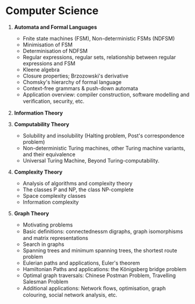 # Computer Science

1. **Automata and Formal Languages**

   - Fnite state machines (FSM), Non-deterministic FSMs (NDFSM)
   - Minimisation of FSM
   - Determinisation of NDFSM
   - Regular expressions, regular sets, relationship between regular expressions and FSM
   - Kleene algebra
   - Closure properties; Brzozowski's derivative
   - Chomsky's hierarchy of formal language
   - Context-free grammars & push-down automata
   - Application overview: compiler construction, software modelling and veriﬁcation, security, etc.

2. **Information Theory**

3. **Computability Theory**

   - Solubility and insolubility (Halting problem, Post's correspondence problem)
   - Non-deterministic Turing machines, other Turing machine variants, and their equivalence
   - Universal Turing Machine, Beyond Turing-computability.

4. **Complexity Theory**

   - Analysis of algorithms and complexity theory
   - The classes P and NP, the class NP-complete
   - Space complexity classes
   - Information complexity

5. **Graph Theory**

   - Motivating problems
   - Basic deﬁnitions: connectednessm digraphs, graph isomorphisms and matrix representations
   - Search in graphs
   - Spanning trees and minimum spanning trees, the shortest route problem
   - Eulerian paths and applications, Euler's theorem
   - Hamiltonian Paths and applications: the Königsberg bridge problem
   - Optimal graph traversals: Chinese Postman Problem, Travelling Salesman Problem
   - Additional applications: Network ﬂows, optimisation, graph colouring, social network analysis, etc.
